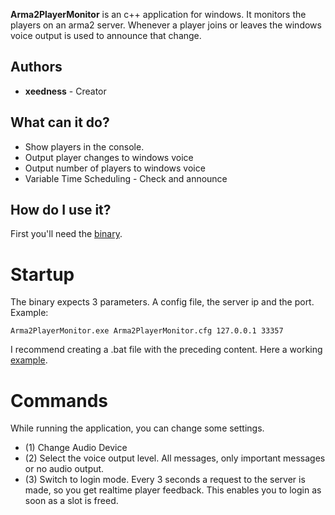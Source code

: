 **Arma2PlayerMonitor** is an c++ application for windows. It monitors the players on an arma2 server. Whenever a player joins or leaves the windows voice output is used to announce that change.

## Authors

- **xeedness** - Creator

## What can it do?
- Show players in the console.
- Output player changes to windows voice
- Output number of players to windows voice
- Variable Time Scheduling - Check and announce

## How do I use it?
First you'll need the [binary](https://github.com/xeedness/Arma2PlayerMonitor/releases/download/v1.0/Arma2PlayerMonitor.exe).

# Startup
The binary expects 3 parameters. A config file, the server ip and the port.
Example:
```
Arma2PlayerMonitor.exe Arma2PlayerMonitor.cfg 127.0.0.1 33357
```
I recommend creating a .bat file with the preceding content. Here a working [example](https://github.com/xeedness/Arma2PlayerMonitor/releases/download/v1.0/ProjectXServer.bat).
# Commands
While running the application, you can change some settings.
- (1) Change Audio Device
- (2) Select the voice output level. All messages, only important messages or no audio output.
- (3) Switch to login mode. Every 3 seconds a request to the server is made, so you get realtime player feedback. This enables you to login as soon as a slot is freed.


